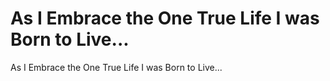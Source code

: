 # As I Embrace the One True Life I was Born to Live...

As I Embrace the One True Life I was Born to Live...